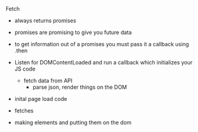 Fetch
  - always returns promises
  - promises are promising to give you future data
  - to get information out of a promises you must pass it a callback using .then


- Listen for DOMContentLoaded and run a callback which initializes your JS code
  - fetch data from API
    - parse json, render things on the DOM


- inital page load code
- fetches
- making elements and putting them on the dom